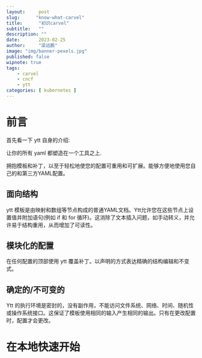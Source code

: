 ```yaml
---
layout:     post 
slug:      "know-what-carvel"
title:      "初识carvel"
subtitle:   ""
description: ""
date:       2023-02-25
author:     "梁远鹏"
image: "img/banner-pexels.jpg"
published: false
wipnote: true
tags:
    - carvel 
    - cncf
    - ytt
categories: [ kubernetes ]
---
```



# 前言    

首先看一下 ytt 自身的介绍:

让你的所有 yaml 都塑造在一个工具之上.

拥抱模板和补丁，以至于轻松地使您的配置可重用和可扩展。能够方便地使用您自己的和第三方YAML配置。

## 面向结构

ytt 模板是由映射和数组等节点构成的普通YAML文档。Ytt允许您在这些节点上设置值并附加语句(例如 if 和 for 循环)。这消除了文本插入问题，如手动转义，并允许易于结构重用，从而增加了可读性。

## 模块化的配置

在任何配置的顶部使用 ytt 覆盖补丁。以声明的方式表达精确的结构编辑和不变式。

## 确定的/不可变的

Ytt 的执行环境是密封的，没有副作用，不能访问文件系统、网络、时间、随机性或操作系统接口。这保证了模板使用相同的输入产生相同的输出。只有在更改配置时，配置才会更改。


# 在本地快速开始

